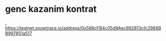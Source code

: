 # genc kazanim kontrat
[.
](https://testnet.snowtrace.io/address/0x588cFB4c05d9Aec892813cfc2988BB997851a517)https://testnet.snowtrace.io/address/0x588cFB4c05d9Aec892813cfc2988BB997851a517
